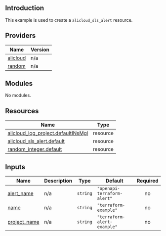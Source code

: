 ## Introduction

This example is used to create a `alicloud_sls_alert` resource.

<!-- BEGIN_TF_DOCS -->
## Providers

| Name | Version |
|------|---------|
| <a name="provider_alicloud"></a> [alicloud](#provider\_alicloud) | n/a |
| <a name="provider_random"></a> [random](#provider\_random) | n/a |

## Modules

No modules.

## Resources

| Name | Type |
|------|------|
| [alicloud_log_project.defaultINsMgl](https://registry.terraform.io/providers/aliyun/alicloud/latest/docs/resources/log_project) | resource |
| [alicloud_sls_alert.default](https://registry.terraform.io/providers/aliyun/alicloud/latest/docs/resources/sls_alert) | resource |
| [random_integer.default](https://registry.terraform.io/providers/hashicorp/random/latest/docs/resources/integer) | resource |

## Inputs

| Name | Description | Type | Default | Required |
|------|-------------|------|---------|:--------:|
| <a name="input_alert_name"></a> [alert\_name](#input\_alert\_name) | n/a | `string` | `"openapi-terraform-alert"` | no |
| <a name="input_name"></a> [name](#input\_name) | n/a | `string` | `"terraform-example"` | no |
| <a name="input_project_name"></a> [project\_name](#input\_project\_name) | n/a | `string` | `"terraform-alert-example"` | no |
<!-- END_TF_DOCS -->
